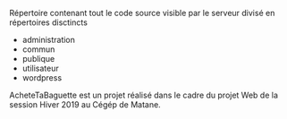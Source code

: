 Répertoire contenant tout le code source visible par le serveur divisé en répertoires disctincts 



- administration
- commun
- publique
- utilisateur
- wordpress
















AcheteTaBaguette est un projet réalisé dans le cadre du projet Web de la session Hiver 2019 au Cégép de Matane.

